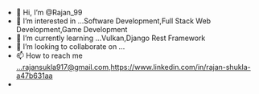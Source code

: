 - 👋 Hi, I’m @Rajan_99
- 👀 I’m interested in ...Software Development,Full Stack Web Development,Game Development
- 🌱 I’m currently learning ...Vulkan,Django Rest Framework
- 💞️ I’m looking to collaborate on ...
- 📫 How to reach me ...rajansukla917@gmail.com,https://www.linkedin.com/in/rajan-shukla-a47b631aa
- 

<!---
Rajan917/Rajan917 is a ✨ special ✨ repository because its `README.md` (this file) appears on your GitHub profile.
You can click the Preview link to take a look at your changes.
--->
